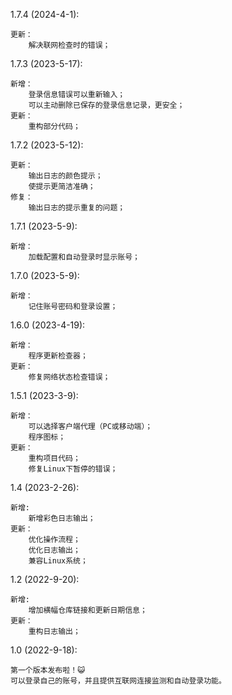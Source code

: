 1.7.4 (2024-4-1):
    
    更新：
        解决联网检查时的错误；

1.7.3 (2023-5-17):

    新增：
        登录信息错误可以重新输入；
        可以主动删除已保存的登录信息记录，更安全；
    更新：
        重构部分代码；

1.7.2 (2023-5-12):

    更新：
        输出日志的颜色提示；
        使提示更简洁准确；
    修复：
        输出日志的提示重复的问题；

1.7.1 (2023-5-9):

    新增：
        加载配置和自动登录时显示账号；

1.7.0 (2023-5-9):

    新增：
        记住账号密码和登录设置；

1.6.0 (2023-4-19):

    新增：
        程序更新检查器；
    更新：
        修复网络状态检查错误；

1.5.1 (2023-3-9):

    新增：
        可以选择客户端代理（PC或移动端）；
        程序图标；
    更新：
        重构项目代码；
        修复Linux下暂停的错误；

1.4 (2023-2-26):

    新增:
        新增彩色日志输出；
    更新：
        优化操作流程；
        优化日志输出；
        兼容Linux系统；

1.2 (2022-9-20):

    新增:
        增加横幅仓库链接和更新日期信息；
    更新：
        重构日志输出；

1.0 (2022-9-18):

    第一个版本发布啦！😺
    可以登录自己的账号，并且提供互联网连接监测和自动登录功能。